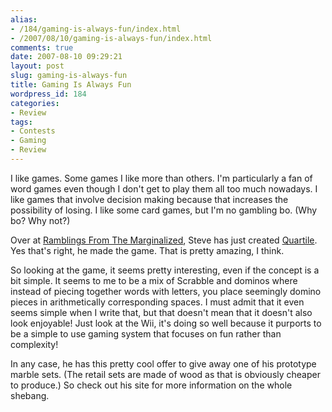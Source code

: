 ```yaml
---
alias:
- /184/gaming-is-always-fun/index.html
- /2007/08/10/gaming-is-always-fun/index.html
comments: true
date: 2007-08-10 09:29:21
layout: post
slug: gaming-is-always-fun
title: Gaming Is Always Fun
wordpress_id: 184
categories:
- Review
tags:
- Contests
- Gaming
- Review
---
```


I like games.  Some games I like more than others.  I'm particularly a fan of word games even though I don't get to play them all too much nowadays.  I like games that involve decision making because that increases the possibility of losing.  I like some card games, but I'm no gambling bo.  (Why bo?  Why not?)

Over at [Ramblings From The Marginalized](http://www.hmtk.com), Steve has just created [Quartile](http://www.hmtk.com/archives/quartile.html).  Yes that's right, he made the game.  That is pretty amazing, I think.

So looking at the game, it seems pretty interesting, even if the concept is a bit simple.  It seems to me to be a mix of Scrabble and dominos where instead of piecing together words with letters, you place seemingly domino pieces in arithmetically corresponding spaces.  I must admit that it even seems simple when I write that, but that doesn't mean that it doesn't also look enjoyable!  Just look at the Wii, it's doing so well because it purports to be a simple to use gaming system that focuses on fun rather than complexity!

In any case, he has this pretty cool offer to give away one of his prototype marble sets.  (The retail sets are made of wood as that is obviously cheaper to produce.)  So check out his site for more information on the whole shebang.
